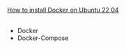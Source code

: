 [How to install Docker on Ubuntu 22 04](https://linuxconfig.org/how-to-install-docker-on-ubuntu-22-04)<br />
[](https://www.docker.com/products/docker-desktop)<br />

* Docker
* Docker-Compose

